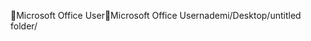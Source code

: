 Microsoft Office User                                 M i c r o s o f t   O f f i c e   U s e r   n a d e m i / D e s k t o p / u n t i t l e d   f o l d e r / 